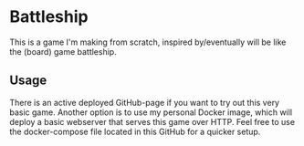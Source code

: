 # Battleship

This is a game I'm making from scratch, inspired by/eventually will be like the (board) game battleship.

## Usage

There is an active deployed GitHub-page if you want to try out this very basic game. Another option is to use my personal Docker image, which will deploy a basic webserver that serves this game over HTTP.
Feel free to use the docker-compose file located in this GitHub for a quicker setup.
